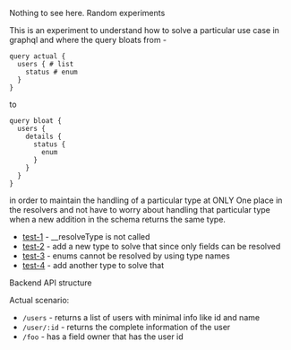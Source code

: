 Nothing to see here. Random experiments

This is an experiment to understand how to solve a particular use case in graphql and where the query bloats from -

```gql
query actual {
  users { # list
    status # enum
  }
}
```

to

```gql
query bloat {
  users {
    details {
      status {
        enum
      }
    }
  }
}
```

in order to maintain the handling of a particular type at ONLY One place in the resolvers and not have to worry about handling that particular type when a new addition in the schema returns the same type.

+ [test-1](test-1.js) - __resolveType is not called
+ [test-2](test-2.js) - add a new type to solve that since only fields can be resolved
+ [test-3](test-3.js) - enums cannot be resolved by using type names
+ [test-4](test-4.js) - add another type to solve that

Backend API structure

Actual scenario:

+ `/users`    - returns a list of users with minimal info like id and name
+ `/user/:id` - returns the complete information of the user
+ `/foo`      - has a field owner that has the user id

